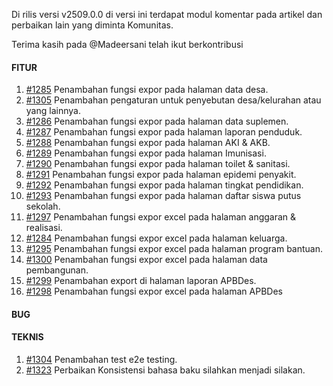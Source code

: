 Di rilis versi v2509.0.0 di versi ini terdapat modul komentar pada artikel dan perbaikan lain yang diminta Komunitas.

Terima kasih pada @Madeersani telah ikut berkontribusi

#### FITUR

1. [#1285](https://github.com/OpenSID/OpenDK/issues/1285) Penambahan fungsi expor pada halaman data desa.
2. [#1305](https://github.com/OpenSID/OpenDK/issues/1305) Penambahan pengaturan untuk penyebutan desa/kelurahan atau yang lainnya.
3. [#1286](https://github.com/OpenSID/OpenDK/issues/1286) Penambahan fungsi expor pada halaman data suplemen.
4. [#1287](https://github.com/OpenSID/OpenDK/issues/1287) Penambahan fungsi expor pada halaman laporan penduduk.
5. [#1288](https://github.com/OpenSID/OpenDK/issues/1288) Penambahan fungsi expor pada halaman AKI & AKB.
6. [#1289](https://github.com/OpenSID/OpenDK/issues/1289) Penambahan fungsi expor pada halaman Imunisasi.
7. [#1290](https://github.com/OpenSID/OpenDK/issues/1290) Penambahan fungsi expor pada halaman toilet & sanitasi.
8. [#1291](https://github.com/OpenSID/OpenDK/issues/1291) Penambahan fungsi expor pada halaman epidemi penyakit.
9. [#1292](https://github.com/OpenSID/OpenDK/issues/1292) Penambahan fungsi expor pada halaman tingkat pendidikan.
10. [#1293](https://github.com/OpenSID/OpenDK/issues/1293) Penambahan fungsi expor pada halaman daftar siswa putus sekolah.
11. [#1297](https://github.com/OpenSID/OpenDK/issues/1297) Penambahan fungsi expor excel pada halaman anggaran & realisasi.
12. [#1284](https://github.com/OpenSID/OpenDK/issues/1284) Penambahan  fungsi expor excel pada halaman keluarga.
13. [#1295](https://github.com/OpenSID/OpenDK/issues/1295) Penambahan fungsi expor excel pada halaman program bantuan.
14. [#1300](https://github.com/OpenSID/OpenDK/issues/1300) Penambahan fungsi expor excel pada halaman data pembangunan.
15. [#1299](https://github.com/OpenSID/OpenDK/issues/1299) Penambahan export di halaman laporan APBDes.
16. [#1298](https://github.com/OpenSID/OpenDK/issues/1298) Penambahan fungsi expor excel pada halaman APBDes

#### BUG



#### TEKNIS

1. [#1304](https://github.com/OpenSID/OpenDK/issues/1304) Penambahan test e2e testing.
2. [#1323](https://github.com/OpenSID/OpenDK/issues/1323) Perbaikan Konsistensi bahasa baku silahkan menjadi silakan.